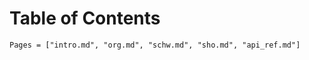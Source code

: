# Table of Contents

```@contents
Pages = ["intro.md", "org.md", "schw.md", "sho.md", "api_ref.md"]
```
